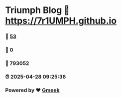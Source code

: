 # Triumph Blog :link: https://7r1UMPH.github.io 
### :page_facing_up: [53](https://7r1UMPH.github.io/tag.html) 
### :speech_balloon: 0 
### :hibiscus: 793052 
### :alarm_clock: 2025-04-28 09:25:36 
### Powered by :heart: [Gmeek](https://github.com/Meekdai/Gmeek)
